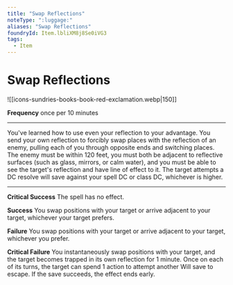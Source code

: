 ```yaml
---
title: "Swap Reflections"
noteType: ":luggage:"
aliases: "Swap Reflections"
foundryId: Item.lbliXM8j8Se0iVG3
tags:
  - Item
---
```


# Swap Reflections
![[icons-sundries-books-book-red-exclamation.webp|150]]

**Frequency** once per 10 minutes

* * *

You've learned how to use even your reflection to your advantage. You send your own reflection to forcibly swap places with the reflection of an enemy, pulling each of you through opposite ends and switching places. The enemy must be within 120 feet, you must both be adjacent to reflective surfaces (such as glass, mirrors, or calm water), and you must be able to see the target's reflection and have line of effect to it. The target attempts a DC resolve will save against your spell DC or class DC, whichever is higher.

* * *

**Critical Success** The spell has no effect.

**Success** You swap positions with your target or arrive adjacent to your target, whichever your target prefers.

**Failure** You swap positions with your target or arrive adjacent to your target, whichever you prefer.

**Critical Failure** You instantaneously swap positions with your target, and the target becomes trapped in its own reflection for 1 minute. Once on each of its turns, the target can spend 1 action to attempt another Will save to escape. If the save succeeds, the effect ends early.
